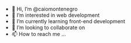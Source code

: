 - 👋 Hi, I’m @caiomontenegro
- 👀 I’m interested in web development
- 🌱 I’m currently learning front-end development
- 💞️ I’m looking to collaborate on 
- 📫 How to reach me ...

<!---
caiomontenegro/caiomontenegro is a ✨ special ✨ repository because its `README.md` (this file) appears on your GitHub profile.
You can click the Preview link to take a look at your changes.
--->
